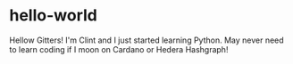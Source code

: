 # hello-world

Hellow Gitters! 
I'm Clint and I just started learning Python. 
May never need to learn coding if I moon on Cardano or Hedera Hashgraph! 
